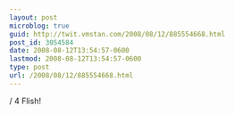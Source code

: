 ```yaml
---
layout: post
microblog: true
guid: http://twit.vmstan.com/2008/08/12/885554668.html
post_id: 3054584
date: 2008-08-12T13:54:57-0600
lastmod: 2008-08-12T13:54:57-0600
type: post
url: /2008/08/12/885554668.html
---
```

/ 4 Flish!

